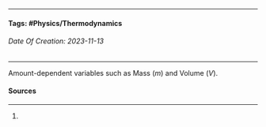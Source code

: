 __________________________________________________________________________
#### **Tags:** #Physics/Thermodynamics 
###### *Date Of Creation: 2023-11-13*
__________________________________________________________________________

Amount-dependent variables such as Mass ($m$) and Volume ($V$).
#### Sources
__________________________________________________________________________
1. 